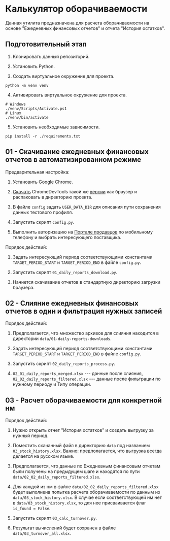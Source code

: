 # Калькулятор оборачиваемости

Данная утилита предназначена для расчета оборачиваемости на основе "Ежедневных финансовых отчетов" и отчета "История остатков".

## Подготовительный этап

1) Клонировать данный репозиторий.

2) Установить Python.

3) Создать виртуальное окружение для проекта.

```shell
python -m venv venv
```

4) Активировать виртуальное окружение для проекта.
```shell
# Windows
./venv/Scripts/Activate.ps1
# Linux 
./venv/bin/activate
```

5) Установить необходимые зависимости.

```shell
pip install -r ./requirements.txt
```

## 01 - Скачивание ежедневных финансовых отчетов в автоматизированном режиме

Предварительная настройка:

1) Установить Google Chrome.

2) [Скачать](https://googlechromelabs.github.io/chrome-for-testing/) ChromeDevTools такой же [версии](chrome://settings/help) как браузер и распаковать в директорию проекта.

3) В файле `config` задать `USER_DATA_DIR` для описания пути сохранения данных тестового профиля.

4) Запустить скрипт `config.py`.

5) Выполнить авторизацию на [Портале продавцов](https://seller.wildberries.ru/) по мобильному телефону и выбрать интересующего поставщика.

Порядок действий:

1) Задать интересующий период соответствующими константами `TARGET_PERIOD_START` и `TARGET_PERIOD_END` в файле `config.py`.

2) Запустить скрипт `01_daily_reports_download.py`.

3) Начнется скачивание отчетов в стандартную директорию загрузки браузера.

## 02 - Слияние ежедневных финансовых отчетов в один и фильтрация нужных записей

Порядок действий:

1) Предполагается, что множество архивов для слияния находится в директории `data/01-daily-reports-downloads`.

2) Задать интересующий период соответствующими константами `TARGET_PERIOD_START` и `TARGET_PERIOD_END` в файле `config.py`.

3) Запустить скрипт `02_daily_reports_process.py`.

4) `02_01_daily_reports_merged.xlsx` --- данные после слияния, `02_02_daily_reports_filtered.xlsx` --- данные после фильтрации по нужному периоду и Типу операции.


## 03 - Расчет оборачиваемости для конкретной нм

Порядок действий:

1) Нужно открыть отчет "История остатков" и создать выгрузку за нужный период.

2) Поместить скачанный файл в директорию `data` под названием `03_stock_history.xlsx`. Важно: предполагается, что выгрузка всегда делается на русском языке.

3) Предполагается, что данные по Ежедневным финансовым отчетам были получены на предыдущем шаге и находятся по пути `data/02_02_daily_reports_filtered.xlsx`. 

4) Для каждой из нм в файле `data/02_02_daily_reports_filtered.xlsx` будет выполнена попытка расчета оборачиваемости по данным из `data/03_stock_history.xlsx`. В случае если соответствующей нм нет в `data/03_stock_history.xlsx`, то для нее присваивается флаг `is_found = False`.

5) Запустить скрипт `03_calc_turnover.py`.

6) Результат вычислений будет сохранен в файле `data/03_turnover_all.xlsx`. 